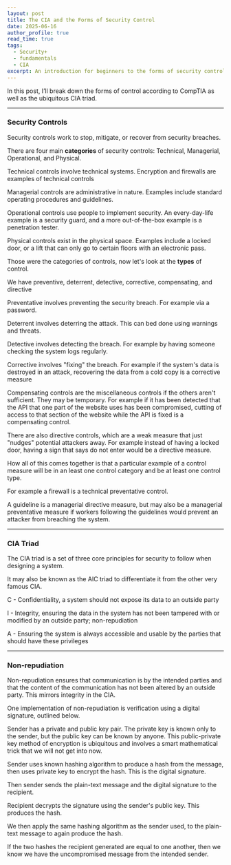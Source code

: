 ```yaml
---
layout: post
title: The CIA and the Forms of Security Control
date: 2025-06-16
author_profile: true
read_time: true
tags:
  - Security+
  - fundamentals
  - CIA
excerpt: An introduction for beginners to the forms of security controls and the CIA triad; complete with real world examples.
---
```


In this post, I’ll break down the forms of control according to CompTIA as well as the ubiquitous CIA triad.

___

### Security Controls

Security controls work to stop, mitigate, or recover from security breaches.

There are four main **categories** of security controls: Technical, Managerial, Operational, and Physical.

Technical controls involve technical systems. Encryption and firewalls are examples of technical controls

Managerial controls are administrative in nature. Examples include standard operating procedures and guidelines.

Operational controls use people to implement security. An every-day-life example is a security guard, and a more out-of-the-box example is a penetration tester.

Physical controls exist in the physical space. Examples include a locked door, or a lift that can only go to certain floors with an electronic pass.

Those were the categories of controls, now let's look at the **types** of control.

We have preventive, deterrent, detective, corrective, compensating, and directive

Preventative involves preventing the security breach. For example via a password.

Deterrent involves deterring the attack. This can bed done using warnings and threats.

Detective involves detecting the breach. For example by having someone checking the system logs regularly.

Corrective involves "fixing" the breach. For example if the system's data is destroyed in an attack, recovering the data from a cold copy is a corrective measure

Compensating controls are the miscellaneous controls if the others aren't sufficient. They may be temporary. For example if it has been detected that the API that one part of the website uses has been compromised, cutting of access to that section of the website while the API is fixed is a compensating control.

There are also directive controls, which are a weak measure that just "nudges" potential attackers away. For example instead of having a locked door, having a sign that says do not enter would be a directive measure.

How all of this comes together is that a particular example of a control measure will be in an least one control category and be at least one control type.

For example a firewall is a technical preventative control.

A guideline is a managerial directive measure, but may also be a managerial preventative measure if workers following the guidelines would prevent an attacker from breaching the system.

___

### CIA Triad

The CIA triad is a set of three core principles for security to follow when designing a system.

It may also be known as the AIC triad to differentiate it from the other very famous CIA.

C - Confidentiality, a system should not expose its data to an outside party

I - Integrity, ensuring the data in the system has not been tampered with or modified by an outside party; non-repudiation 

A - Ensuring the system is always accessible and usable by the parties that should have these privileges  

___

### Non-repudiation

Non-repudiation ensures that communication is by the intended parties and that the content of the communication has not been altered by an outside party. This mirrors integrity in the CIA.

One implementation of non-repudiation is verification using a digital signature, outlined below.

Sender has a private and public key pair. The private key is known only to the sender, but the public key can be known by anyone. This public-private key method of encryption is ubiquitous and involves a smart mathematical trick that we will not get into now.

Sender uses known hashing algorithm to produce a hash from the message, then uses private key to encrypt the hash. This is the digital signature. 

Then sender sends the plain-text message and the digital signature to the recipient.

Recipient decrypts the signature using the sender's public key. This produces the hash.

We then apply the same hashing algorithm as the sender used, to the plain-text message to again produce the hash.

If the two hashes the recipient generated are equal to one another, then we know we have the uncompromised message from the intended sender.